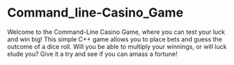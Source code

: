 # Command_line-Casino_Game
Welcome to the Command-Line Casino Game, where you can test your luck and win big! This simple C++ game allows you to place bets and guess the outcome of a dice roll. Will you be able to multiply your winnings, or will luck elude you? Give it a try and see if you can amass a fortune!
